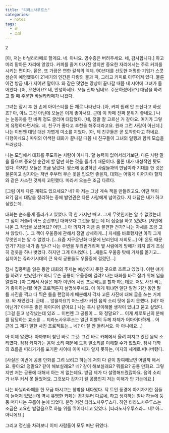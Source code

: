 ```yaml
---
title: "티라노사우르스"
categories:
  - notes
tags:
  - 글
  - 소설
---
```


2

[아, 저는 바닐라라떼로 할게요. 네. 아니요. 영수증은 버려주세요. 네, 감사합니다.] 하고 미리 맡아둔 자리에 앉았다. 커피를 즐겨 마시진 않지만 중요한 자리에서는 주로 커피를 시키는 편이다. 짙은, 또 가끔은 연한 갈색의 액체. 90년대를 선도한 저명한 기업가 스콧 샘슨이 예언했듯이 21세기의 인간은 다량의 물과 피, 그리고 커피로 이루어져 있다. 물론 이건 방금 내가 지어낸 말이다. 와 같은 덧없는 망상이 끝나갈 때쯤 내 시야에 그녀가 들어왔다. [어, 오셨어요? 네, 안녕하세요. 오늘 진짜 덥네요. 주문하셨어요?] 대답을 하려고 할 때 주문한 바닐라라떼가 나왔다.

그녀는 잠시 후 한 손에 아이스티를 든 채로 나타났다. [아, 커피 원래 안 드신다고 하셨죠? 아, 아뇨 그건 아닌데 오늘은 이게 좋아서요. 근데 이 카페 진짜 분위기 좋네요.] 나는 눈동자를 한 바퀴 정도 굴리며 대답했다. [네, 정말 잘 고르신 거 같아요. 여기가 그렇게 유명하다면서요. 네, 친구가 좋다고 추천을 해주더라고요. 원래 그런 사람이 아닌데.] 나는 이번엔 대답 대신 가볍게 미소를 지었다. [아, 제 친구들은 곧 도착한다고 하네요. 다행이네요.] 따위의 어색한 대화가 끝나갈 때쯤 내 친구들이 그녀의 일행과 함께 모습을 드러냈다.

나는 모임에서 대화를 주도하는 사람이 아니다. 할 능력이 없어서라기보단, 다른 사람 말을 들으며 중요한 순간에 할 말만 하는 것을 즐기기 때문이다. 물론 내가 내성적인 탓도 있다. 하지만 오늘은 조금 달랐다. 평소에 동경하던 사람들과의 만남이라 기대를 한 것은 물론이고 심지어는 저번 주부터 무슨 옷을 입으면 좋을지, 대화는 어떻게 이어가야 할지와 같은 사소한 것까지 고민했다. 따라서 오늘은 조금 다르다.

[그럼 이제 다른 계획도 있으세요? 네? 아 저는 그냥 계속 책을 만들려고요. 어떤 책이요?] 잠시 대답을 정리하는 중에 발언권은 다른 사람에게 넘어갔다. 저 대답은 내가 하고 싶었는데.

대화는 순조롭게 흘러가고 있었다. 딱 한 가지만 빼고. 그게 무엇인지는 알 수 없었는데 그 점이 거슬려 어느 순간부턴 대화보다 그것을 찾는 데 더 집중을 하고 있었다. [저번에 나온 그 작업물 보셨어요? 어떤...] 아 의자가 지금 좀 불편한 건가? 나는 자세를 조금 고쳐 앉았다. [...그 책이 우울증에 관해서 정말 상세하게...] 자세를 바로했지만 아직 그게 무엇인지는 알 수 없었다. [...요즘 지구온난화 때문에 난리인데 저희도...] 아! 온도 때문인가? 지금 내가 좀 덥나? 나는 주변을 두리번거리며 옆 사람에게 방해가 되지 않게 조심히 겉옷을 하나 벗었다. 하지만 그게 아니었다. [...새들도 우울증 탓에 거처를 옮기고... 심지어는 쥬라기시대의 큰 육식 공룡들도 우울증에 걸렸던...]

잠시 집중력을 잃은 동안 대화의 주제는 예상하지 못한 곳으로 흐르고 있었다. 이런 얘기를 하려고 만났던가? 아니 무슨 공룡이 우울증에 걸려? 나는 대화를 바로 잡기 위해 입을 열었다. [아 그래서 사실은 제가 이번에 사진 프로젝트를 할까 하는데요. 저도 사진 찍는 거 좋아하는데! 어떤 프로젝튼지 설명해주세요. 아 이게 뭐냐면 일단 일정 기간 동안 필름 사진을 찍고 다 찍은 롤을 랜덤하게 배분해서 각자 고른 사진에 대해 글을 쓰는 거예요. 와 재밌겠다. 근데 ... 않을까요?] 어느샌가 커진 음악 소리 탓에 듣지 못했다. [네? 아 아닌가? 아무튼 좋은 아이디어 같아요.] 나는 혹시 같이해볼 생각이 있냐고 묻고 싶었다. [그걸 듣고 생각났는데 있죠 ... 이번엔 그 공룡이 ... 와 정말요? ... 이게 세로토닌의 분해를 담당하는 효소를 ... 티라노사우루스는 일단 이빨의 두께 자체가 어마어마하게... 어 근데 그 제가 말한 사진 프로젝트는... 네? 아 잘 안 들려서요. 아 아니에요...]

아 이제 알겠다. 아까부터 찾던 바로 그것. 그건 바로 카페에서 울려 퍼지고 있던 음악 소리였다. 점점 커져가는 음악 소리 때문에 도통 말소리를 이해할 수가 없었다. 잠시 대화의 흐름을 따라가기를 포기한 사이에 이미 내가 알지 못하는, 미지의 세계로 떠나버렸다.

[사실은 이번에 공룡 만화를 그려 보려고 하는데 저희 다 같이 참여해보면 어떨까 해서요. 좋아요! 정말요? 같이 해보실래요? 네? 같이 해보실래요? 뭐를요? 공룡 만화요. 그렇지만 저는 공룡에 대해서 아는 게 없는데요. 방금 제가 다 설명해드렸잖아요. 음악 소리가 너무 커서 못 들었어요. 그것보다 갑자기 웬 공룡인지 저는 이해가 안 가는데요.]

나는 바닐라라떼를 한 모금 마시고는 창밖을 내다봤다. 탁 트인 풍경에 아기자기한 집들이 늘어져 있었는데 역시 유명한 카페는 경치부터 다르네, 하고 생각하는 찰나 하늘에 둥둥 떠다니는 구름이 눈에 띄었다. 분명 저건 티라노사우루스다. 하얀 티라노사우루스는 조금은 고요한 발걸음으로 하늘 위를 뛰어다니고 있었다. [티라노사우루스라... 네? 아... 아니에요.]

그리고 정신을 차려보니 이미 사람들이 모두 떠난 뒤였다.